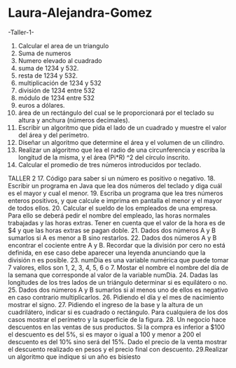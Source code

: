 # Laura-Alejandra-Gomez
-Taller-1-
1. Calcular el area de un triangulo 
2. Suma de numeros
3. Numero elevado al cuadrado
4. suma de 1234 y 532.
5.  resta de 1234 y 532.
6.  multiplicación de 1234 y 532
7. división de 1234 entre 532
8.  módulo de 1234 entre 532
9. euros a dólares.
10. área de un rectángulo del cual se le
proporcionará por el teclado su altura y anchura (números decimales).
11. Escribir un algoritmo que pida el lado de un cuadrado y muestre el valor del área y del
perímetro.
12. Diseñar un algoritmo que determine el área y el volumen de un cilindro.
13. Realizar un algoritmo que lea el radio de una circunferencia y escriba la longitud de la
misma, y el área (Pi*R) ^2 del círculo inscrito.
14. Calcular el promedio de tres números introducidos por teclado.

TALLER 2
17. Código para saber si un número es positivo o negativo.
18. Escribir un programa en Java que lea dos números del teclado y diga cuál es el mayor y
cual el menor.
19. Escriba un programa que lea tres números enteros positivos, y que calcule e imprima en
pantalla el menor y el mayor de todos ellos.
20. Calcular el sueldo de los empleados de una empresa. Para ello se deberá pedir el nombre
del empleado, las horas normales trabajadas y las horas extras. Tener en cuenta que el
valor de la hora es de $4 y que las horas extras se pagan doble.
21. Dados dos números A y B sumarlos si A es menor a B sino restarlos.
22. Dados dos números A y B encontrar el cociente entre A y B. Recordar que la división por
cero no está definida, en ese caso debe aparecer una leyenda anunciando que la división n
es posible.
23. numDia es una variable numérica que puede tomar 7 valores, ellos son 1, 2, 3, 4, 5, 6 o 7.
Mostar el nombre el nombre del día de la semana que corresponde al valor de la variable
numDia.
24. Dadas las longitudes de los tres lados de un triángulo determinar si es equilátero o no.
25. Dados dos números A y B sumarlos si al menos uno de ellos es negativo en caso contrario
multiplicarlos.
26. Pidiendo el día y el mes de nacimiento mostrar el signo.
27. Pidiendo el ingreso de la base y la altura de un cuadrilátero, indicar si es cuadrado o
rectángulo. Para cualquiera de los dos casos mostrar el perímetro y la superficie de la
figura.
28. Un negocio hace descuentos en las ventas de sus productos. Si la compra es inferior a
$100 el descuento es del 5%, si es mayor o igual a 100 y menor a 200 el descuento es del
10% sino será del 15%. Dado el precio de la venta mostrar el descuento realizado en pesos
y el precio final con descuento.
29.Realizar un algoritmo que indique si un año es bisiesto 
